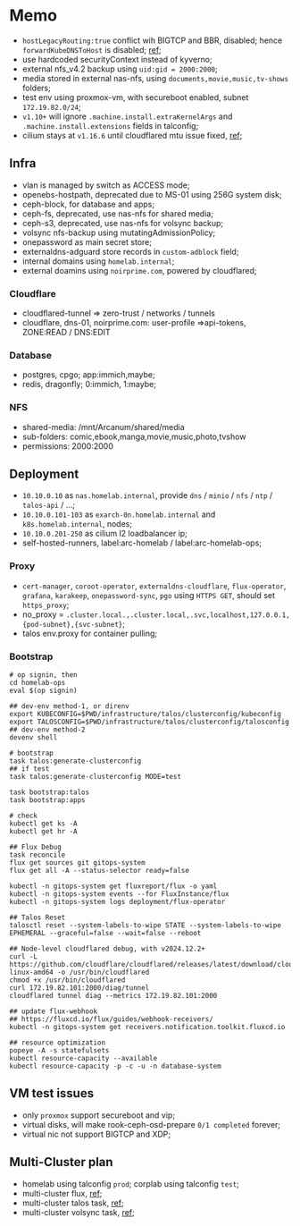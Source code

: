 # Memo

- `hostLegacyRouting:true` conflict wih BIGTCP and BBR, disabled; hence `forwardKubeDNSToHost` is disabled; [ref](https://github.com/siderolabs/talos/issues/10002#issuecomment-2557069620);
- use hardcoded securityContext instead of kyverno;
- external nfs_v4.2 backup using `uid:gid = 2000:2000`;
- media stored in external nas-nfs, using `documents,movie,music,tv-shows` folders;
- test env using proxmox-vm, with secureboot enabled, subnet `172.19.82.0/24`;
- `v1.10+` will ignore `.machine.install.extraKernelArgs` and `.machine.install.extensions` fields in talconfig;
- cilium stays at `v1.16.6` until cloudflared mtu issue fixed, [ref](https://github.com/cilium/cilium/issues/37529);

## Infra

- vlan is managed by switch as ACCESS mode;
- openebs-hostpath, deprecated due to MS-01 using 256G system disk;
- ceph-block, for database and apps;
- ceph-fs, deprecated, use nas-nfs for shared media;
- ceph-s3, deprecated, use nas-nfs for volsync backup;
- volsync nfs-backup using mutatingAdmissionPolicy;
- onepassword as main secret store;
- externaldns-adguard store records in `custom-adblock` field;
- internal domains using `homelab.internal`;
- external doamins using `noirprime.com`, powered by cloudflared;

### Cloudflare

- cloudflared-tunnel => zero-trust / networks / tunnels
- cloudflare, dns-01, noirprime.com: user-profile =>api-tokens, ZONE:READ / DNS:EDIT

### Database

- postgres, cpgo; app:immich,maybe;
- redis, dragonfly; 0:immich, 1:maybe;

### NFS

- shared-media: /mnt/Arcanum/shared/media
- sub-folders: comic,ebook,manga,movie,music,photo,tvshow
- permissions: 2000:2000

## Deployment

- `10.10.0.10` as `nas.homelab.internal`, provide `dns` / `minio` / `nfs` / `ntp` / `talos-api` / ...;
- `10.10.0.101-103` as `exarch-0n.homelab.internal` and `k8s.homelab.internal`, nodes;
- `10.10.0.201-250` as cilium l2 loadbalancer ip;
- self-hosted-runners, label:arc-homelab / label:arc-homelab-ops;

### Proxy

- `cert-manager`, `coroot-operator`, `externaldns-cloudflare`, `flux-operator`, `grafana`, `karakeep`, `onepassword-sync`, `pgo` using `HTTPS GET`, should set `https_proxy`;
-  no_proxy = `.cluster.local.,.cluster.local,.svc,localhost,127.0.0.1,{pod-subnet},{svc-subnet}`;
- talos env.proxy for container pulling;

### Bootstrap

```shell
# op signin, then
cd homelab-ops
eval $(op signin)

## dev-env method-1, or direnv
export KUBECONFIG=$PWD/infrastructure/talos/clusterconfig/kubeconfig
export TALOSCONFIG=$PWD/infrastructure/talos/clusterconfig/talosconfig
## dev-env method-2
devenv shell

# bootstrap
task talos:generate-clusterconfig
## if test
task talos:generate-clusterconfig MODE=test

task bootstrap:talos
task bootstrap:apps

# check
kubectl get ks -A
kubectl get hr -A

## Flux Debug
task reconcile
flux get sources git gitops-system
flux get all -A --status-selector ready=false

kubectl -n gitops-system get fluxreport/flux -o yaml
kubectl -n gitops-system events --for FluxInstance/flux
kubectl -n gitops-system logs deployment/flux-operator

## Talos Reset
talosctl reset --system-labels-to-wipe STATE --system-labels-to-wipe EPHEMERAL --graceful=false --wait=false --reboot

## Node-level cloudflared debug, with v2024.12.2+
curl -L https://github.com/cloudflare/cloudflared/releases/latest/download/cloudflared-linux-amd64 -o /usr/bin/cloudflared
chmod +x /usr/bin/cloudflared
curl 172.19.82.101:2000/diag/tunnel
cloudflared tunnel diag --metrics 172.19.82.101:2000

## update flux-webhook
## https://fluxcd.io/flux/guides/webhook-receivers/
kubectl -n gitops-system get receivers.notification.toolkit.fluxcd.io

## resource optimization
popeye -A -s statefulsets
kubectl resource-capacity --available
kubectl resource-capacity -p -c -u -n database-system
```

## VM test issues

- only `proxmox` support secureboot and vip;
- virtual disks, will make rook-ceph-osd-prepare `0/1 completed` forever;
- virtual nic not support BIGTCP and XDP;

## Multi-Cluster plan

- homelab using talconfig `prod`; corplab using talconfig `test`;
- multi-cluster flux, [ref](https://github.com/h-wb/home-ops/tree/main);
- multi-cluster talos task, [ref](https://github.com/h-wb/home-ops/blob/main/.taskfiles/Talos/Taskfile.yaml);
- multi-cluster volsync task, [ref](https://github.com/h-wb/home-ops/blob/main/.taskfiles/VolSync/Taskfile.yaml);
